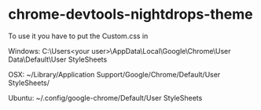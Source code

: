 chrome-devtools-nightdrops-theme
================================


To use it you have to put the Custom.css in

Windows:  C:\Users\<your user>\AppData\Local\Google\Chrome\User Data\Default\User StyleSheets

OSX: ~/Library/Application Support/Google/Chrome/Default/User StyleSheets/

Ubuntu: ~/.config/google-chrome/Default/User StyleSheets
